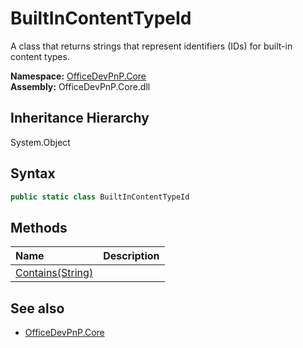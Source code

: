 # BuiltInContentTypeId
A class that returns strings that represent identifiers (IDs) for built-in content types.  

**Namespace:** [OfficeDevPnP.Core](OfficeDevPnP.Core.md)  
**Assembly:** OfficeDevPnP.Core.dll  
## Inheritance Hierarchy
System.Object  
## Syntax
```C#
public static class BuiltInContentTypeId
```
## Methods
|**Name**|**Description**|
|:-----|:-----|
| [Contains(String)](OfficeDevPnP.Core.BuiltInContentTypeId.30c4004e.md) | 
## See also
- [OfficeDevPnP.Core](OfficeDevPnP.Core.md)
